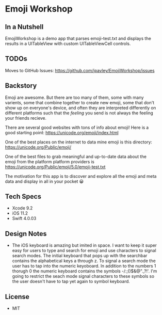 # Emoji Workshop

## In a Nutshell

EmojiWorkshop is a demo app that parses emoji-test.txt and displays the results in a UITableView with custom UITableViewCell controls.

## TODOs

Moves to GitHub Issues: https://github.com/jpavley/EmojiWorkshop/issues

## Backstory

Emoji are awesome. But there are too many of them, some with many varients, some that combine together to create new emoji, some that
don't show up on everyone's device, and often they are interpreted differently on different platforms such that the *feeling* you send is
not always the feeling your friends recieve.

There are several good websites with tons of info about emoji! Here is a good starting point: https://unicode.org/emoji/index.html

One of the best places on the internet to data mine emoji is this directory: https://unicode.org/Public/emoji/

One of the best files to grab meaningful and up-to-date data about the emoji from the platform platform providers is https://unicode.org/Public/emoji/5.0/emoji-test.txt

The motivation for this app is to discover and explore all the emoji and meta data and display in all in your pocket 😀

## Tech Specs

- Xcode 9.2
- iOS 11.2
- Swift 4.0.03

## Design Notes
- The iOS keyboard is amazing but imited in space. I want to keep it super easy for users to type and search for emoji and use characters to signal search modes. The initial keyboard that pops up with the searchbar contains the alphabetical keys a through z. To signal a search mode the user has to tap into the numeric keyoboard.  In addition to the numbers 1 thorugh 0 the numeric keyboard contains the symbols -/:;()$&@".,?!'. I'm going to restrict the seach mode signal characters to these symbols so the user doesn't have to tap yet again to symbol keyboard.

## License

- MIT


